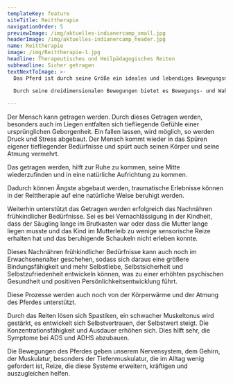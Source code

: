 ```yaml
---
templateKey: feature
siteTitle: Reittherapie
navigationOrder: 5
previewImage: /img/aktuelles-indianercamp_small.jpg
headerImage: /img/aktuelles-indianercamp_header.jpg
name: Reittherapie
image: /img/Reittherapie-1.jpg
headline: Therapeutisches und Heilpädagogisches Reiten
subheadline: Sicher getragen
textNextToImage: >-
  Das Pferd ist durch seine Größe ein ideales und lebendiges Bewegungsmedium, das uns emotional sehr anspricht.
  
  Durch seine dreidimensionalen Bewegungen bietet es Bewegungs- und Wahrnehmungsreize, die kein noch so ausgefeiltes Gerät bringen kann. Das Gangbild des Pferdes ist dem des Menschen sehr ähnlich.

---
```

Der Mensch kann getragen werden. Durch dieses Getragen werden, besonders auch im Liegen entfalten sich tiefliegende Gefühle einer ursprünglichen Geborgenheit. Ein fallen lassen, wird möglich, so werden Druck und Stress abgebaut. Der Mensch kommt wieder in das Spüren eigener tiefliegender Bedürfnisse und spürt auch seinen Körper und seine Atmung vermehrt.


Das getragen werden, hilft zur Ruhe zu kommen, seine Mitte wiederzufinden und in eine natürliche Aufrichtung zu kommen.

Dadurch können Ängste abgebaut werden, traumatische Erlebnisse können in der Reittherapie auf eine natürliche Weise beruhigt werden.


Weiterhin unterstützt das Getragen werden erfolgreich das Nachnähren frühkindlicher Bedürfnisse. Sei es bei Vernachlässigung in der Kindheit, dass der Säugling lange im Brutkasten war oder dass die Mutter lange liegen musste und das Kind im Mutterleib zu wenige sensorische Reize erhalten hat und das beruhigende Schaukeln nicht erleben konnte.

Dieses Nachnähren frühkindlicher Bedürfnisse kann auch noch im Erwachsenenalter geschehen, sodass sich daraus eine größere Bindungsfähigkeit und mehr Selbstliebe, Selbstsicherheit und Selbstzufriedenheit entwickeln können, was zu einer erhöhten psychischen Gesundheit und positiven Persönlichkeitsentwicklung führt.

Diese Prozesse werden auch noch von der Körperwärme und der Atmung des Pferdes unterstützt.

Durch das Reiten lösen sich Spastiken, ein schwacher Muskeltonus wird gestärkt, es entwickelt sich Selbstvertrauen, der Selbstwert steigt. Die Konzentrationsfähigkeit und Ausdauer erhöhen sich. Dies hilft sehr, die Symptome bei ADS und ADHS abzubauen.

Die Bewegungen des Pferdes geben unserem Nervensystem, dem Gehirn, der Muskulatur, besonders der Tiefenmuskulatur, die im Alltag wenig gefordert ist, Reize, die diese Systeme erweitern, kräftigen und auszugleichen helfen.